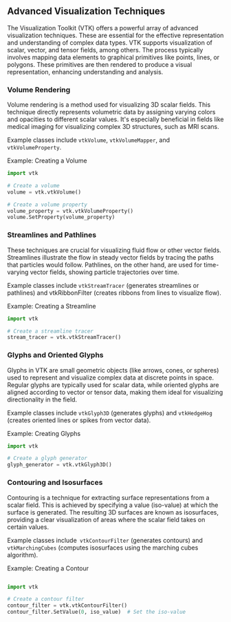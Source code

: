 ## Advanced Visualization Techniques

The Visualization Toolkit (VTK) offers a powerful array of advanced visualization techniques. These are essential for the effective representation and understanding of complex data types. VTK supports visualization of scalar, vector, and tensor fields, among others. The process typically involves mapping data elements to graphical primitives like points, lines, or polygons. These primitives are then rendered to produce a visual representation, enhancing understanding and analysis.

### Volume Rendering

Volume rendering is a method used for visualizing 3D scalar fields. This technique directly represents volumetric data by assigning varying colors and opacities to different scalar values. It's especially beneficial in fields like medical imaging for visualizing complex 3D structures, such as MRI scans.

Example classes include `vtkVolume`, `vtkVolumeMapper`, and `vtkVolumeProperty`.

Example: Creating a Volume

```python
import vtk

# Create a volume
volume = vtk.vtkVolume()

# Create a volume property
volume_property = vtk.vtkVolumeProperty()
volume.SetProperty(volume_property)
```

### Streamlines and Pathlines

These techniques are crucial for visualizing fluid flow or other vector fields. Streamlines illustrate the flow in steady vector fields by tracing the paths that particles would follow. Pathlines, on the other hand, are used for time-varying vector fields, showing particle trajectories over time.

Example classes include `vtkStreamTracer` (generates streamlines or pathlines) and vtkRibbonFilter (creates ribbons from lines to visualize flow).

Example: Creating a Streamline

```python
import vtk

# Create a streamline tracer
stream_tracer = vtk.vtkStreamTracer()
```

### Glyphs and Oriented Glyphs

Glyphs in VTK are small geometric objects (like arrows, cones, or spheres) used to represent and visualize complex data at discrete points in space. Regular glyphs are typically used for scalar data, while oriented glyphs are aligned according to vector or tensor data, making them ideal for visualizing directionality in the field.

Example classes include `vtkGlyph3D` (generates glyphs) and `vtkHedgeHog` (creates oriented lines or spikes from vector data).

Example: Creating Glyphs

```python
import vtk

# Create a glyph generator
glyph_generator = vtk.vtkGlyph3D()
```

### Contouring and Isosurfaces

Contouring is a technique for extracting surface representations from a scalar field. This is achieved by specifying a value (iso-value) at which the surface is generated. The resulting 3D surfaces are known as isosurfaces, providing a clear visualization of areas where the scalar field takes on certain values.

Example classes include` vtkContourFilter` (generates contours) and `vtkMarchingCubes` (computes isosurfaces using the marching cubes algorithm).

Example: Creating a Contour

```python

import vtk

# Create a contour filter
contour_filter = vtk.vtkContourFilter()
contour_filter.SetValue(0, iso_value)  # Set the iso-value
```

